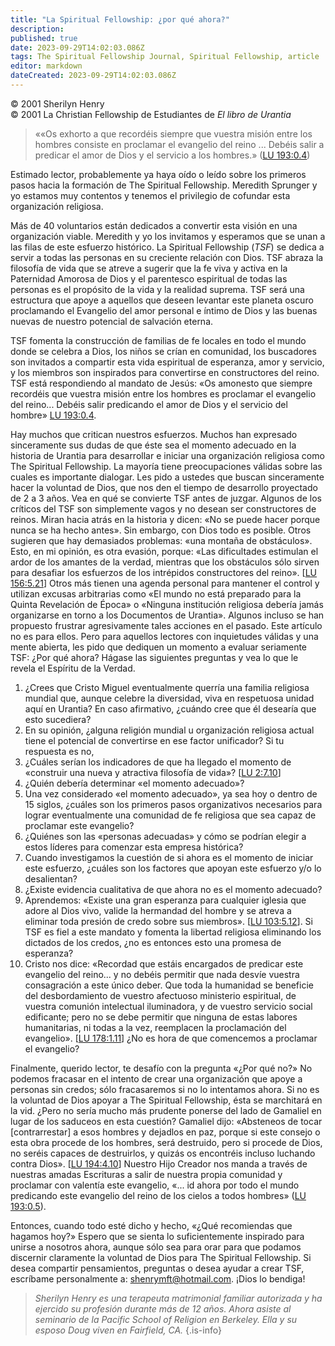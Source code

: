 ```yaml
---
title: "La Spiritual Fellowship: ¿por qué ahora?"
description: 
published: true
date: 2023-09-29T14:02:03.086Z
tags: The Spiritual Fellowship Journal, Spiritual Fellowship, article
editor: markdown
dateCreated: 2023-09-29T14:02:03.086Z
---
```


<p class="v-card v-sheet theme--light grey lighten-3 px-2">© 2001 Sherilyn Henry<br>© 2001 La Christian Fellowship de Estudiantes de <i>El libro de Urantia</i></p>




> ««Os exhorto a que recordéis siempre que vuestra misión entre los hombres consiste en proclamar el evangelio del reino ... Debéis salir a predicar el amor de Dios y el servicio a los hombres.» ([LU 193:0.4](/es/The_Urantia_Book/193#p0_4))

Estimado lector, probablemente ya haya oído o leído sobre los primeros pasos hacia la formación de The Spiritual Fellowship. Meredith Sprunger y yo estamos muy contentos y tenemos el privilegio de cofundar esta organización religiosa.

Más de 40 voluntarios están dedicados a convertir esta visión en una organización viable. Meredith y yo los invitamos y esperamos que se unan a las filas de este esfuerzo histórico. La Spiritual Fellowship (_TSF_) se dedica a servir a todas las personas en su creciente relación con Dios. TSF abraza la filosofía de vida que se atreve a sugerir que la fe viva y activa en la Paternidad Amorosa de Dios y el parentesco espiritual de todas las personas es el propósito de la vida y la realidad suprema. TSF será una estructura que apoye a aquellos que deseen levantar este planeta oscuro proclamando el Evangelio del amor personal e íntimo de Dios y las buenas nuevas de nuestro potencial de salvación eterna.

TSF fomenta la construcción de familias de fe locales en todo el mundo donde se celebra a Dios, los niños se crían en comunidad, los buscadores son invitados a compartir esta vida espiritual de esperanza, amor y servicio, y los miembros son inspirados para convertirse en constructores del reino. TSF está respondiendo al mandato de Jesús: «Os amonesto que siempre recordéis que vuestra misión entre los hombres es proclamar el evangelio del reino... Debéis salir predicando el amor de Dios y el servicio del hombre» [LU 193:0.4](/es/The_Urantia_Book/193#p0_4).

Hay muchos que critican nuestros esfuerzos. Muchos han expresado sinceramente sus dudas de que éste sea el momento adecuado en la historia de Urantia para desarrollar e iniciar una organización religiosa como The Spiritual Fellowship. La mayoría tiene preocupaciones válidas sobre las cuales es importante dialogar. Les pido a ustedes que buscan sinceramente hacer la voluntad de Dios, que nos den el tiempo de desarrollo proyectado de 2 a 3 años. Vea en qué se convierte TSF antes de juzgar. Algunos de los críticos del TSF son simplemente vagos y no desean ser constructores de reinos. Miran hacia atrás en la historia y dicen: «No se puede hacer porque nunca se ha hecho antes». Sin embargo, con Dios todo es posible. Otros sugieren que hay demasiados problemas: «una montaña de obstáculos». Esto, en mi opinión, es otra evasión, porque: «Las dificultades estimulan el ardor de los amantes de la verdad, mientras que los obstáculos sólo sirven para desafiar los esfuerzos de los intrépidos constructores del reino». [[LU 156:5.21](/es/The_Urantia_Book/156#p5_21)] Otros más tienen una agenda personal para mantener el control y utilizan excusas arbitrarias como «El mundo no está preparado para la Quinta Revelación de Época» o «Ninguna institución religiosa debería jamás organizarse en torno a los Documentos de Urantia». Algunos incluso se han propuesto frustrar agresivamente tales acciones en el pasado. Este artículo no es para ellos. Pero para aquellos lectores con inquietudes válidas y una mente abierta, les pido que dediquen un momento a evaluar seriamente TSF: ¿Por qué ahora? Hágase las siguientes preguntas y vea lo que le revela el Espíritu de la Verdad.

1. ¿Crees que Cristo Miguel eventualmente querría una familia religiosa mundial que, aunque celebre la diversidad, viva en respetuosa unidad aquí en Urantia? En caso afirmativo, ¿cuándo cree que él desearía que esto sucediera?
2. En su opinión, ¿alguna religión mundial u organización religiosa actual tiene el potencial de convertirse en ese factor unificador? Si tu respuesta es no,
3. ¿Cuáles serían los indicadores de que ha llegado el momento de «construir una nueva y atractiva filosofía de vida»? [[LU 2:7.10](/es/The_Urantia_Book/2#p7_10)]
4. ¿Quién debería determinar «el momento adecuado»?
5. Una vez considerado «el momento adecuado», ya sea hoy o dentro de 15 siglos, ¿cuáles son los primeros pasos organizativos necesarios para lograr eventualmente una comunidad de fe religiosa que sea capaz de proclamar este evangelio?
6. ¿Quiénes son las «personas adecuadas» y cómo se podrían elegir a estos líderes para comenzar esta empresa histórica?
7. Cuando investigamos la cuestión de si ahora es el momento de iniciar este esfuerzo, ¿cuáles son los factores que apoyan este esfuerzo y/o lo desalientan?
8. ¿Existe evidencia cualitativa de que ahora no es el momento adecuado?
9. Aprendemos: «Existe una gran esperanza para cualquier iglesia que adore al Dios vivo, valide la hermandad del hombre y se atreva a eliminar toda presión de credo sobre sus miembros». [[LU 103:5.12](/es/The_Urantia_Book/103#p5_12)]. Si TSF es fiel a este mandato y fomenta la libertad religiosa eliminando los dictados de los credos, ¿no es entonces esto una promesa de esperanza?
10. Cristo nos dice: «Recordad que estáis encargados de predicar este evangelio del reino... y no debéis permitir que nada desvíe vuestra consagración a este único deber. Que toda la humanidad se beneficie del desbordamiento de vuestro afectuoso ministerio espiritual, de vuestra comunión intelectual iluminadora, y de vuestro servicio social edificante; pero no se debe permitir que ninguna de estas labores humanitarias, ni todas a la vez, reemplacen la proclamación del evangelio». [[LU 178:1.11](/es/The_Urantia_Book/178#p1_11)] ¿No es hora de que comencemos a proclamar el evangelio?

Finalmente, querido lector, te desafío con la pregunta «¿Por qué no?» No podemos fracasar en el intento de crear una organización que apoye a personas sin credos; sólo fracasaremos si no lo intentamos ahora. Si no es la voluntad de Dios apoyar a The Spiritual Fellowship, ésta se marchitará en la vid. ¿Pero no sería mucho más prudente ponerse del lado de Gamaliel en lugar de los saduceos en esta cuestión? Gamaliel dijo: «Absteneos de tocar [contrarrestar] a esos hombres y dejadlos en paz, porque si este consejo o esta obra procede de los hombres, será destruido, pero si procede de Dios, no seréis capaces de destruirlos, y quizás os encontréis incluso luchando contra Dios». [[LU 194:4.10](/es/The_Urantia_Book/194#p4_10)] Nuestro Hijo Creador nos manda a través de nuestras amadas Escrituras a salir de nuestra propia comunidad y proclamar con valentía este evangelio, «... id ahora por todo el mundo predicando este evangelio del reino de los cielos a todos hombres» ([LU 193:0.5](/es/The_Urantia_Book/193#p0_5)).

Entonces, cuando todo esté dicho y hecho, «¿Qué recomiendas que hagamos hoy?» Espero que se sienta lo suficientemente inspirado para unirse a nosotros ahora, aunque sólo sea para orar para que podamos discernir claramente la voluntad de Dios para The Spiritual Fellowship. Si desea compartir pensamientos, preguntas o desea ayudar a crear TSF, escríbame personalmente a: shenrymft@hotmail.com. ¡Dios lo bendiga!

> _Sherilyn Henry es una terapeuta matrimonial familiar autorizada y ha ejercido su profesión durante más de 12 años. Ahora asiste al seminario de la Pacific School of Religion en Berkeley. Ella y su esposo Doug viven en Fairfield, CA._
{.is-info}

